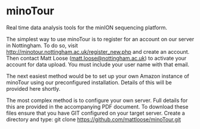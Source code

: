 # minoTour
Real time data analysis tools for the minION sequencing platform.

The simplest way to use minoTour is to register for an account on our server in Nottingham. To do so, visit http://minotour.nottingham.ac.uk/register_new.php and create an account. Then contact Matt Loose (matt.loose@nottingham.ac.uk) to activate your account for data upload. You must include your user name with that email.

The next easiest method would be to set up your own Amazon instance of minoTour using our preconfigured installation. Details of this will be provided here shortly.

The most complex method is to configure your own server. Full details for this are provided in the accompanying PDF document. To download these files ensure that you have GIT configured on your target server. Create a directory and type:
git clone https://github.com/mattloose/minoTour.git

